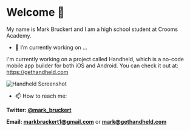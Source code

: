 # Welcome 👋
My name is Mark Bruckert and I am a high school student at Crooms Academy.



- 🔭 I’m currently working on ...

I'm currently working on a project called Handheld, which is a no-code mobile app builder for both iOS and Android. You can check it out at: https://gethandheld.com

![Handheld Screenshot](https://storage.googleapis.com/handheld-images/Screen%20Shot%202020-07-23%20at%206.41.08%20PM.png)


- 📫 How to reach me: 

**Twitter: [@mark_bruckert](https://twitter.com/Mark_Bruckert)**

**Email: markbruckert1@gmail.com** or **mark@gethandheld.com**
